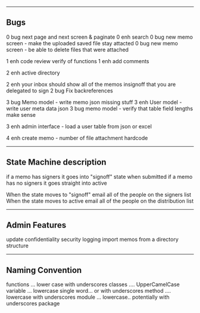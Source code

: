 
----------------------
Bugs
----------------------


0   bug     next page and next screen & paginate
0   enh     search
0   bug     new memo screen - make the uploaded saved file stay attacted
0   bug     new memo screen - be able to delete files that were attached

1   enh     code review verify of functions
1   enh     add comments

2   enh     active directory

2   enh     your inbox should show all of the memos insignoff that you are delegated to sign
2   bug     Fix backreferences

3   bug     Memo model - write memo json missing stuff
3   enh     User model - write user meta data json
3   bug     memo model - verify that table field lengths make sense

3   enh     admin interface - load a user table from json or excel

4   enh     create memo - number of file attachment hardcode

------------------------------
State Machine description
------------------------------

if a memo has signers it goes into "signoff" state when submitted
if a memo has no signers it goes straight into active

When the state moves to "signoff" email all of the people on the signers list
When the state moves to active email all of the people on the distribution list

------------------------------
Admin Features
------------------------------

update confidentiality
security logging
import memos from a directory structure

------------------------------
Naming Convention
------------------------------

functions  ... lower case with underscores
classes .... UpperCamelCase
variable ... lowercase single word... or with underscores
method .... lowercase with underscores
module ... lowercase.. potentially with underscores
package

